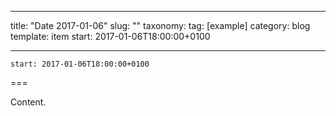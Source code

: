 
---
title: "Date 2017-01-06"
slug: ""
taxonomy:
tag: [example]
category: blog
template: item
start: 2017-01-06T18:00:00+0100

---

``start: 2017-01-06T18:00:00+0100``

===

Content.
